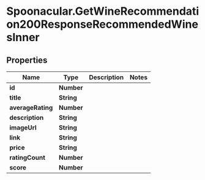 # Spoonacular.GetWineRecommendation200ResponseRecommendedWinesInner

## Properties

Name | Type | Description | Notes
------------ | ------------- | ------------- | -------------
**id** | **Number** |  | 
**title** | **String** |  | 
**averageRating** | **Number** |  | 
**description** | **String** |  | 
**imageUrl** | **String** |  | 
**link** | **String** |  | 
**price** | **String** |  | 
**ratingCount** | **Number** |  | 
**score** | **Number** |  | 


